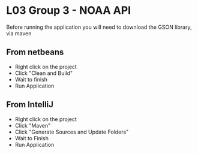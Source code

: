 # L03 Group 3 - NOAA API

Before running the application you will need to download the GSON library, via maven


## From netbeans
- Right click on the project
- Click "Clean and Build"
- Wait to finish
- Run Application


## From IntelliJ
- Right click on the project
- Click "Maven"
- Click "Generate Sources and Update Folders"
- Wait to Finish  
- Run Application
